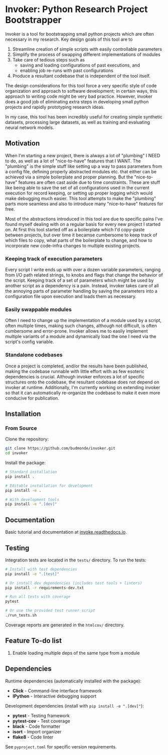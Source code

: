 # Invoker: Python Research Project Bootstrapper

Invoker is a tool for bootstrapping small python projects which are often necessary in
my research. Key design goals of this tool are to

1. Streamline creation of simple scripts with easily controllable parameters
2. Simplify the process of swapping different implementations of modules
3. Take care of tedious steps such as
    - saving and loading configurations of past executions, and
    - enabling job re-runs with past configurations
4. Produce a resultant codebase that is independent of the tool itself.

The design considerations for this tool force a very specific style of code organization
and approach to software development; in certain ways, this approach to writing code
might be very bad practice. However, invoker does a good job of eliminating extra steps
in developing small python projects and rapidly prototyping research ideas.

In my case, this tool has been incredibly useful for creating simple synthetic datasets,
processing large datasets, as well as training and evaluating neural network models.

## Motivation

When I'm starting a new project, there is always a lot of "plumbing" I NEED to do, as
well as a lot of "nice-to-have" features that I WANT. The "plumbing" is the simple
stuff like setting up a way to pass parameters from a config file, defining properly
abstracted modules etc. that either can be achieved via a simple boilerplate and proper
planning. But the "nice-to-have" features are often cast aside due to time constraints.
These are stuff like being able to save the set of all configurations used in the current
execution for record keeping, or setting up proper logging which would make debugging
much easier. This tool attempts to make the "plumbing" parts more seamless and also
to introduce many "nice-to-have" features for free.

Most of the abstractions introduced in this tool are due to specific pains I've found
myself dealing with on a regular basis for every new project I started on. At first this
tool started off as a boilerplate which I'd copy-paste between projects, but over time
it becamse cumbersome to keep track of which files to copy, what parts of the boilerplate
to change, and how to incorporate new code-infra changes to multiple existing projects.

### Keeping track of execution parameters

Every script I write ends up with over a dozen variable parameters, ranging from I/O
path related strings, to knobs and flags that change the behavior of the script. Keeping
track of a set of parameters which might be used by another script as a dependency is a
pain. Instead, invoker takes care of all the annoying parts of parameter handling by
saving the parameters into a configuration file upon execution and loads them as
necessary.

### Easily swappable modules

Often I need to change up the implementation of a module used by a script, often multiple
times, making such changes, although not difficult, is often cumbersome and error-prone.
Invoker allows me to easily implement multiple variants of a module and dynamically load
the one I need via the script's config variable.

### Standalone codebases

Once a project is completed, and/or the results have been published, making the codebase
runnable with little effort with as few esoteric dependencies is crucial. Although
invoker enforces a lot of specific structures onto the codebase, the resultant codebase
does not depend on invoker at runtime. Additionally, I'm currently working on extending
invoker so that it can automatically re-organize the codebase to make it even more
conducive for publication.

## Installation

### From Source

Clone the repository:

```bash
git clone https://github.com/budmonde/invoker.git
cd invoker
```

Install the package:

```bash
# Standard installation
pip install .

# Editable installation for development
pip install -e .

# With development tools
pip install -e ".[dev]"
```

## Documentation

Basic tutorial and documentation at
[invoke.readthedocs.io](https://invoke.readthedocs.io/).

## Testing

Integration tests are located in the `tests/` directory. To run the tests:

```bash
# Install with test dependencies
pip install -e ".[test]"

# Or install dev dependencies (includes test tools + linters)
pip install -r requirements-dev.txt

# Run all tests with coverage
pytest

# Or use the provided test runner script
./run_tests.sh
```

Coverage reports are generated in the `htmlcov/` directory.

## Feature To-do list

1. Enable loading multiple deps of the same type from a module

## Dependencies

Runtime dependencies (automatically installed with the package):

- **Click** - Command-line interface framework
- **IPython** - Interactive debugging support

Development dependencies (install with `pip install -e ".[dev]"`):

- **pytest** - Testing framework
- **pytest-cov** - Test coverage
- **black** - Code formatter
- **isort** - Import organizer  
- **flake8** - Code linter

See `pyproject.toml` for specific version requirements.